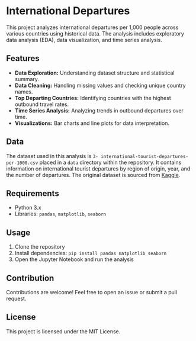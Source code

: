 # International Departures

This project analyzes international departures per 1,000 people across various countries using historical data. The analysis includes exploratory data analysis (EDA), data visualization, and time series analysis.

## Features
- **Data Exploration:** Understanding dataset structure and statistical summary.
- **Data Cleaning:** Handling missing values and checking unique country names.
- **Top Departing Countries:** Identifying countries with the highest outbound travel rates.
- **Time Series Analysis:** Analyzing trends in outbound departures over time.
- **Visualizations:** Bar charts and line plots for data interpretation.

## Data
The dataset used in this analysis is `3- international-tourist-departures-per-1000.csv` placed in a `data` directory within the repository.  It contains information on international tourist departures by region of origin, year, and the number of departures.  The original dataset is sourced from [Kaggle](https://www.kaggle.com/datasets/imtkaggleteam/tourism).


## Requirements
- Python 3.x
- Libraries: `pandas`, `matplotlib`, `seaborn`

## Usage
1. Clone the repository
2. Install dependencies: `pip install pandas matplotlib seaborn`
3. Open the Jupyter Notebook and run the analysis

## Contribution
Contributions are welcome! Feel free to open an issue or submit a pull request.

## License
This project is licensed under the MIT License.